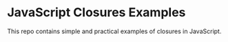 # JavaScript Closures Examples

This repo contains simple and practical examples of closures in JavaScript.
